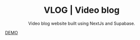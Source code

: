   <h1 align="center">VLOG | Video blog</h1>

<p align="center">
 Video blog website built using NextJs and Supabase.
</p>

<a align="center" href="https://vlog.obiaproduction.workers.dev/" >DEMO</a>

